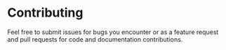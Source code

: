 # Contributing

Feel free to submit issues for bugs you encounter or as a feature request and pull requests for code and documentation contributions.